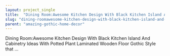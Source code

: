 ```yaml
---
layout: project_single
title:  "Dining Room:Awesome Kitchen Design With Black Kitchen Island And Cabinetry Ideas With Potted Plant Laminated Wooden Floor Gothic Style that ..."
slug: "dining-roomawesome-kitchen-design-with-black-kitchen-island-and-cabinetry-ideas-with-potted-plant"
parent: "amazing-gothic-home-decor"
---
```

Dining Room:Awesome Kitchen Design With Black Kitchen Island And Cabinetry Ideas With Potted Plant Laminated Wooden Floor Gothic Style that ...